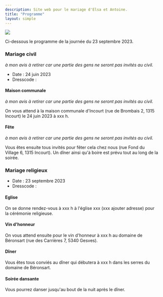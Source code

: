 ```yaml
---
description: Site web pour le mariage d'Elsa et Antoine.
title: "Programme"
layout: simple
---
```


![](/photo/barbaracox/DSC_5198.jpg)

Ci-dessous le programme de la journée du 23 septembre 2023.

### Mariage civil

*à mon avis à retirer car une partie des gens ne seront pas invités au civil.*

-   Date : 24 juin 2023
-   Dresscode :

#### Maison communale

*à mon avis à retirer car une partie des gens ne seront pas invités au civil.*

On vous attend à la maison communale d'Incourt (rue de Brombais 2, 1315 Incourt) le 24 juin 2023 à xxx h.

#### Fête

*à mon avis à retirer car une partie des gens ne seront pas invités au civil.*

Vous êtes ensuite tous invités pour fêter cela chez nous (rue Fond du Village 6, 1315 Incourt). Un dîner ainsi qu'à boire est prévu tout au long de la soirée.

### Mariage religieux

-   Date : 23 septembre 2023
-   Dresscode :

#### Eglise

On se donne rendez-vous à xxx h à l'église xxx (xxx ajouter adresse) pour la cérémonie religieuse.

#### Vin d'honneur

On vous attend ensuite pour le vin d'honneur à xxx h au domaine de Béronsart (rue des Carrières 7, 5340 Gesves).

#### Dîner

Vous êtes tous conviés au dîner qui débutera à xxx h dans les serres du domaine de Béronsart.

#### Soirée dansante

Vous pourrez danser jusqu'au bout de la nuit après le dîner.